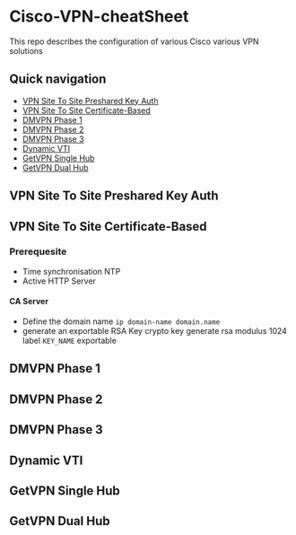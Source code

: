 # Cisco-VPN-cheatSheet

This repo describes the configuration of various Cisco various VPN solutions

## Quick navigation

- [VPN Site To Site Preshared Key Auth](README.md#VPN-Site-To-Site-Preshared-Key-Auth)
- [VPN Site To Site Certificate-Based](README.md#VPN-Site-To-Site-Certificate-Based)
- [DMVPN Phase 1](README.md#DMVPN-Phase-1)
- [DMVPN Phase 2](README.md#DMVPN-Phase-2)
- [DMVPN Phase 3](README.md#DMVPN-Phase-3)
- [Dynamic VTI ](README.md#Dynamic-VTI)
- [GetVPN Single Hub](README.md#GetVPN-Single-Hub)
- [GetVPN Dual Hub](README.md#GetVPN-Dual-Hub)



## VPN Site To Site Preshared Key Auth
## VPN Site To Site Certificate-Based

### Prerequesite

- Time synchronisation NTP
- Active HTTP Server
#### CA Server 

- Define the domain name
 `ip domain-name domain.name`
- generate an exportable RSA Key
crypto key generate rsa modulus 1024 label `KEY_NAME` exportable

## DMVPN Phase 1
## DMVPN Phase 2
## DMVPN Phase 3
## Dynamic VTI
## GetVPN Single Hub
## GetVPN Dual Hub










